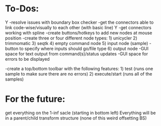 # To-Dos: 
Y -resolve issues with boundary box checker 
-get the connectors able to link code-wise/visually to each other (with basic line)
Y -get connectors working with spline 
-create buttons/hotkeys to add new nodes at mouse position
-create three or four different node types: 
    1) unicycler 
    2) trimmomatic
    3) seqtk 
    4) empty command node 
    5) input node (sample)
        -button to specify where inputs should go/file type
    6) output node 
-GUI space for text output from command(s)/status updates
-GUI space for errors to be displayed 

-create a top/bottom toolbar with the following features: 
    1) test (runs one sample to make sure there are no errors)
    2) execute/start (runs all of the samples)


# For the future: 

get everything on the 1-inf sacle (starting in bottom left)
Everything will be in a parent/child transform structure (none of this weird offsetting BS)